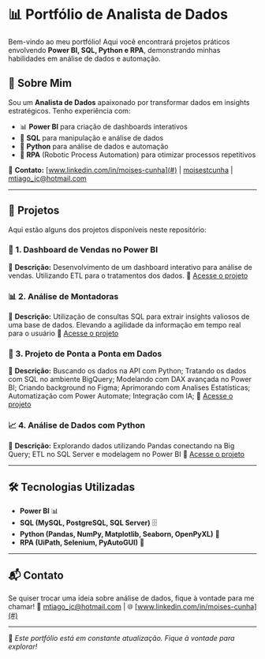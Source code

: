 # 📊 Portfólio de Analista de Dados

Bem-vindo ao meu portfólio! Aqui você encontrará projetos práticos envolvendo **Power BI, SQL, Python e RPA**, demonstrando minhas habilidades em análise de dados e automação.

## 📌 Sobre Mim
Sou um **Analista de Dados** apaixonado por transformar dados em insights estratégicos. Tenho experiência com:
- 📊 **Power BI** para criação de dashboards interativos
- 📂 **SQL** para manipulação e análise de dados
- 🐍 **Python** para análise de dados e automação
- 🤖 **RPA** (Robotic Process Automation) para otimizar processos repetitivos

📩 **Contato:** [www.linkedin.com/in/moises-cunha](#) | [moisestcunha](#) | [mtiago_jc@hotmail.com](#)

---

## 📁 Projetos
Aqui estão alguns dos projetos disponíveis neste repositório:

### 🚀 1. Dashboard de Vendas no Power BI
📌 **Descrição:** Desenvolvimento de um dashboard interativo para análise de vendas. Utilizando ETL para o tratamentos dos dados.
🔗 [Acesse o projeto](https://app.powerbi.com/links/_lgamaSAzL?ctid=c99f1f25-d23f-49c9-99df-6d6f43f94016&pbi_source=linkShare)

### 📊 2. Análise de Montadoras 
📌 **Descrição:** Utilização de consultas SQL para extrair insights valiosos de uma base de dados. Elevando a agilidade da informação em tempo real para o usuário
🔗 [Acesse o projeto](https://app.powerbi.com/links/WTZLK-2xkv?ctid=c99f1f25-d23f-49c9-99df-6d6f43f94016&pbi_source=linkShare)

### 🤖 3. Projeto de Ponta a Ponta em Dados
📌 **Descrição:** Buscando os dados na API com Python;
Tratando os dados com SQL no ambiente BigQuery;
Modelando com DAX avançada no Power BI;
Criando background no Figma;
Aprimorando com Analises Estatísticas;
Automatização com Power Automate;
Integração com IA;
🔗 [Acesse o projeto](https://app.powerbi.com/links/1ZSpxWsy4c?ctid=c99f1f25-d23f-49c9-99df-6d6f43f94016&pbi_source=linkShare)

### 📈 4. Análise de Dados com Python
📌 **Descrição:** Explorando dados utilizando Pandas conectando na Big Query;
ETL no SQL Server e modelagem no Power BI
🔗 [Acesse o projeto](https://app.powerbi.com/links/3bGgjCN7Ur?ctid=c99f1f25-d23f-49c9-99df-6d6f43f94016&pbi_source=linkShare&bookmarkGuid=611ff75b-acb3-42c5-aef3-35dadbdeca3c)

---

## 🛠️ Tecnologias Utilizadas
- **Power BI** 📊
- **SQL (MySQL, PostgreSQL, SQL Server)** 🗄️
- **Python (Pandas, NumPy, Matplotlib, Seaborn, OpenPyXL)** 🐍
- **RPA (UiPath, Selenium, PyAutoGUI)** 🤖

---

## 📬 Contato
Se quiser trocar uma ideia sobre análise de dados, fique à vontade para me chamar!
📩 [mtiago_jc@hotmail.com](#) | 🌐 [www.linkedin.com/in/moises-cunha](#) 

---
🚀 *Este portfólio está em constante atualização. Fique à vontade para explorar!*

